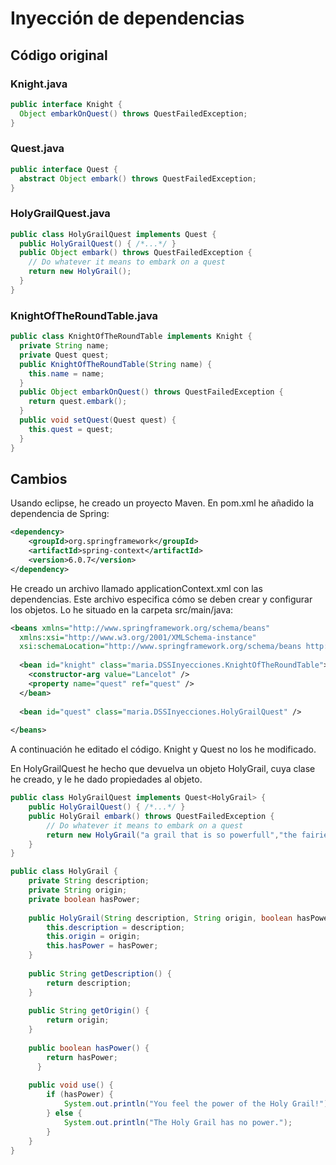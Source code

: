# Inyección de dependencias

## Código original

### Knight.java

```java
public interface Knight {
  Object embarkOnQuest() throws QuestFailedException;
}
```

### Quest.java

```java
public interface Quest {
  abstract Object embark() throws QuestFailedException;
}
```

### HolyGrailQuest.java
```java
public class HolyGrailQuest implements Quest {
  public HolyGrailQuest() { /*...*/ }
  public Object embark() throws QuestFailedException {
    // Do whatever it means to embark on a quest
    return new HolyGrail();
  }
}
```

### KnightOfTheRoundTable.java

```java
public class KnightOfTheRoundTable implements Knight {
  private String name;
  private Quest quest;
  public KnightOfTheRoundTable(String name) {
    this.name = name;
  }
  public Object embarkOnQuest() throws QuestFailedException {
    return quest.embark();
  }
  public void setQuest(Quest quest) {
    this.quest = quest;
  }
}
```

## Cambios

Usando eclipse, he creado un proyecto Maven. En pom.xml he añadido la dependencia de Spring:
```xml
<dependency>
	<groupId>org.springframework</groupId>
	<artifactId>spring-context</artifactId>
	<version>6.0.7</version>
</dependency>
```

He creado un archivo llamado applicationContext.xml con las dependencias. Este archivo especifica cómo se deben crear y configurar los objetos. Lo he situado en la carpeta src/main/java:
```xml
<beans xmlns="http://www.springframework.org/schema/beans"
  xmlns:xsi="http://www.w3.org/2001/XMLSchema-instance"
  xsi:schemaLocation="http://www.springframework.org/schema/beans http://www.springframework.org/schema/beans/spring-beans.xsd">
 
  <bean id="knight" class="maria.DSSInyecciones.KnightOfTheRoundTable">
    <constructor-arg value="Lancelot" />
    <property name="quest" ref="quest" />
  </bean>
 
  <bean id="quest" class="maria.DSSInyecciones.HolyGrailQuest" />
 
</beans>
```

A continuación he editado el código. Knight y Quest no los he modificado.

En HolyGrailQuest he hecho que devuelva un objeto HolyGrail, cuya clase he creado, y le he dado propiedades al objeto.

```java
public class HolyGrailQuest implements Quest<HolyGrail> {
	public HolyGrailQuest() { /*...*/ }
	public HolyGrail embark() throws QuestFailedException {
	    // Do whatever it means to embark on a quest
	    return new HolyGrail("a grail that is so powerfull","the fairies",true);
	}
}
```
```java
public class HolyGrail {
	private String description;
	private String origin;
	private boolean hasPower;
	  
	public HolyGrail(String description, String origin, boolean hasPower) {
		this.description = description;
		this.origin = origin;
		this.hasPower = hasPower;
	}
	
	public String getDescription() {
		return description;
	}
	  
	public String getOrigin() {
		return origin;
	}
	
	public boolean hasPower() {
		return hasPower;
	  }
	  
	public void use() {
		if (hasPower) {
			System.out.println("You feel the power of the Holy Grail!");
		} else {
			System.out.println("The Holy Grail has no power.");
		}
	}
}
```

